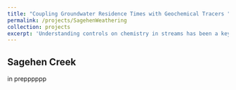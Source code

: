 ```yaml
---
title: "Coupling Groundwater Residence Times with Geochemical Tracers "
permalink: /projects/SagehenWeathering
collection: projects
excerpt: 'Understanding controls on chemistry in streams has been a key focus of research in Critical Zone science for some time now. While a growing understanding has emerged pointing towards water-rock interactions as a primary control on stream water chemistry, both the fields of hydrology and low temperature geochemistry have different reasons as to why. In general, for hydrology, groundwater ages tend to correlate with differing chemical compositions. The longer the age, the more the water looks like the bedrock, while younger ages tend to look more like soil waters. A key implication of this is the coupling of groundwater ages with depth (though it does become more complicated than just that). As for the geochemical perspective, chemical weathering of bedrock is a reaction that takes time to reach equilibrium with the surrounding water. If groundwater interacts with bedrock for enough time, then the groundwater chemistry will reflect the chemistry of the minerals weathering into the water. However, if the timescale of the interaction is short, then the minerals in the bedrock will not fully reach equilibrium. Here, we are attempting to look at geochemical tracers and groundwater ages to see how well both correlate with regards to controlling observable stream chemistry'
---
```


## Sagehen Creek

in prepppppp